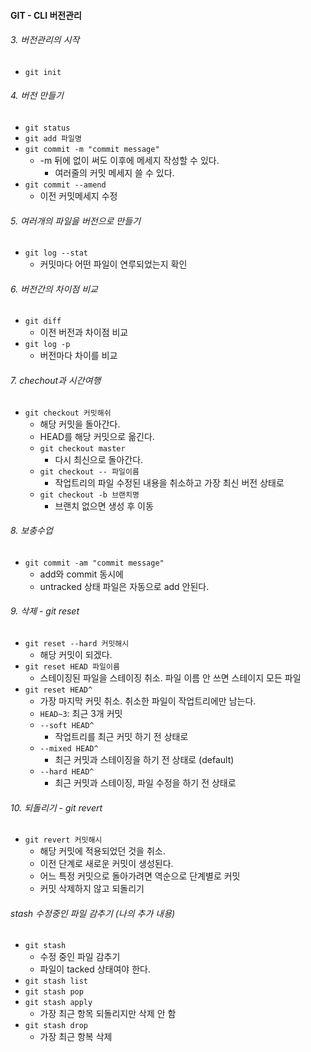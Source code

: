 #### GIT - CLI 버전관리

###### 3. 버전관리의 시작
- `git init`

###### 4. 버전 만들기
- `git status`
- `git add 파일명`
- `git commit -m "commit message"`
  - \-m 뒤에 없이 써도 이후에 메세지 작성할 수 있다.
    - 여러줄의 커밋 메세지 쓸 수 있다.
- `git commit --amend`
  - 이전 커밋메세지 수정

###### 5. 여러개의 파일을 버전으로 만들기
- `git log --stat`
  - 커밋마다 어떤 파일이 연루되었는지 확인

###### 6. 버전간의 차이점 비교
- `git diff`
  - 이전 버전과 차이점 비교
- `git log -p`
  - 버전마다 차이를 비교

###### 7. chechout과 시간여행
- `git checkout 커밋해쉬`
  - 해당 커밋을 돌아간다.
  - HEAD를 해당 커밋으로 옮긴다.
  - `git checkout master`
    - 다시 최신으로 돌아간다.
  - `git checkout -- 파일이름`
    - 작업트리의 파일 수정된 내용을 취소하고 가장 최신 버전 상태로
  - `git checkout -b 브랜치명`
    - 브랜치 없으면 생성 후 이동


###### 8. 보충수업
- `git commit -am "commit message"`
  - add와 commit 동시에
  - untracked 상태 파일은 자동으로 add 안된다.
###### 9. 삭제 - git reset
- `git reset --hard 커밋해시` 
  - 해당 커밋이 되겠다. 
- `git reset HEAD 파일이름`
  - 스테이징된 파일을 스테이징 취소. 파일 이름 안 쓰면 스테이지 모든 파일
- `git reset HEAD^`
  - 가장 마지막 커밋 취소. 취소한 파일이 작업트리에만 남는다.
  - `HEAD~3`: 최근 3개 커밋
  - `--soft HEAD^`
    - 작업트리를 최근 커밋 하기 전 상태로
  - `--mixed HEAD^`
    - 최근 커밋과 스테이징을 하기 전 상태로 (default)
  - `--hard HEAD^`
    - 최근 커밋과 스테이징, 파일 수정을 하기 전 상태로
###### 10. 되돌리기 - git revert
- `git revert 커밋해시`
  - 해당 커밋에 적용되었던 것을 취소.
  - 이전 단계로 새로운 커밋이 생성된다.
  - 어느 특정 커밋으로 돌아가려면 역순으로 단계별로 커밋
  - 커밋 삭제하지 않고 되돌리기

###### stash 수정중인 파일 감추기 (나의 추가 내용)
- `git stash`
  - 수정 중인 파일 감추기
  - 파일이 tacked 상태여야 한다.
- `git stash list`
- `git stash pop`
- `git stash apply`
  - 가장 최근 항목 되돌리지만 삭제 안 함
- `git stash drop`
  - 가장 최근 항복 삭제